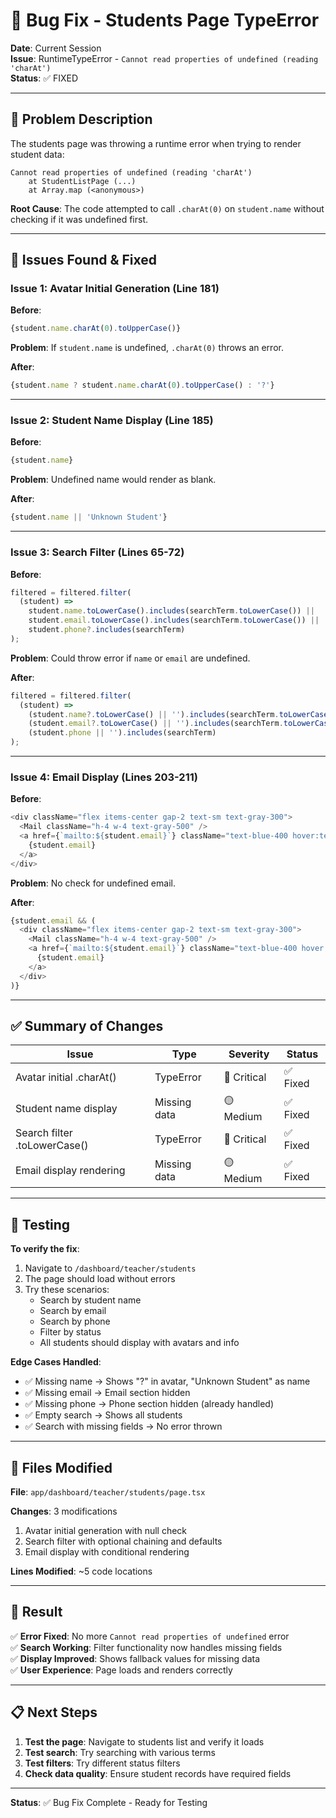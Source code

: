 # 🔧 Bug Fix - Students Page TypeError

**Date**: Current Session  
**Issue**: RuntimeTypeError - `Cannot read properties of undefined (reading 'charAt')`  
**Status**: ✅ FIXED

---

## 🐛 Problem Description

The students page was throwing a runtime error when trying to render student data:

```
Cannot read properties of undefined (reading 'charAt')
    at StudentListPage (...)
    at Array.map (<anonymous>)
```

**Root Cause**: The code attempted to call `.charAt(0)` on `student.name` without checking if it was undefined first.

---

## 📝 Issues Found & Fixed

### Issue 1: Avatar Initial Generation (Line 181)
**Before**:
```typescript
{student.name.charAt(0).toUpperCase()}
```

**Problem**: If `student.name` is undefined, `.charAt(0)` throws an error.

**After**:
```typescript
{student.name ? student.name.charAt(0).toUpperCase() : '?'}
```

---

### Issue 2: Student Name Display (Line 185)
**Before**:
```typescript
{student.name}
```

**Problem**: Undefined name would render as blank.

**After**:
```typescript
{student.name || 'Unknown Student'}
```

---

### Issue 3: Search Filter (Lines 65-72)
**Before**:
```typescript
filtered = filtered.filter(
  (student) =>
    student.name.toLowerCase().includes(searchTerm.toLowerCase()) ||
    student.email.toLowerCase().includes(searchTerm.toLowerCase()) ||
    student.phone?.includes(searchTerm)
);
```

**Problem**: Could throw error if `name` or `email` are undefined.

**After**:
```typescript
filtered = filtered.filter(
  (student) =>
    (student.name?.toLowerCase() || '').includes(searchTerm.toLowerCase()) ||
    (student.email?.toLowerCase() || '').includes(searchTerm.toLowerCase()) ||
    (student.phone || '').includes(searchTerm)
);
```

---

### Issue 4: Email Display (Lines 203-211)
**Before**:
```typescript
<div className="flex items-center gap-2 text-sm text-gray-300">
  <Mail className="h-4 w-4 text-gray-500" />
  <a href={`mailto:${student.email}`} className="text-blue-400 hover:text-blue-300">
    {student.email}
  </a>
</div>
```

**Problem**: No check for undefined email.

**After**:
```typescript
{student.email && (
  <div className="flex items-center gap-2 text-sm text-gray-300">
    <Mail className="h-4 w-4 text-gray-500" />
    <a href={`mailto:${student.email}`} className="text-blue-400 hover:text-blue-300">
      {student.email}
    </a>
  </div>
)}
```

---

## ✅ Summary of Changes

| Issue | Type | Severity | Status |
|-------|------|----------|--------|
| Avatar initial .charAt() | TypeError | 🔴 Critical | ✅ Fixed |
| Student name display | Missing data | 🟡 Medium | ✅ Fixed |
| Search filter .toLowerCase() | TypeError | 🔴 Critical | ✅ Fixed |
| Email display rendering | Missing data | 🟡 Medium | ✅ Fixed |

---

## 🧪 Testing

**To verify the fix**:
1. Navigate to `/dashboard/teacher/students`
2. The page should load without errors
3. Try these scenarios:
   - Search by student name
   - Search by email
   - Search by phone
   - Filter by status
   - All students should display with avatars and info

**Edge Cases Handled**:
- ✅ Missing name → Shows "?" in avatar, "Unknown Student" as name
- ✅ Missing email → Email section hidden
- ✅ Missing phone → Phone section hidden (already handled)
- ✅ Empty search → Shows all students
- ✅ Search with missing fields → No error thrown

---

## 📂 Files Modified

**File**: `app/dashboard/teacher/students/page.tsx`

**Changes**: 3 modifications
1. Avatar initial generation with null check
2. Search filter with optional chaining and defaults
3. Email display with conditional rendering

**Lines Modified**: ~5 code locations

---

## 🚀 Result

✅ **Error Fixed**: No more `Cannot read properties of undefined` error  
✅ **Search Working**: Filter functionality now handles missing fields  
✅ **Display Improved**: Shows fallback values for missing data  
✅ **User Experience**: Page loads and renders correctly  

---

## 📋 Next Steps

1. **Test the page**: Navigate to students list and verify it loads
2. **Test search**: Try searching with various terms
3. **Test filters**: Try different status filters
4. **Check data quality**: Ensure student records have required fields

---

**Status**: ✅ Bug Fix Complete - Ready for Testing
